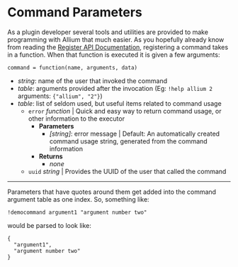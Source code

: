 # Command Parameters

As a plugin developer several tools and utilities are provided to make programming with Allium that much easier. As you hopefully already know from reading the [Register API Documentation](register-api.md), registering a command takes in a function. When that function is executed it is given a few arguments:

`command = function(name, arguments, data)`

- _string_: name of the user that invoked the command
- _table_: arguments provided after the invocation (Eg: `!help allium 2` arguments: `{"allium", "2"}`)
- _table_: list of seldom used, but useful items related to command usage
  - `error` _function_ | Quick and easy way to return command usage, or other information to the executor
    - **Parameters**
      - _[string]_: error message | Default: An automatically created command usage string, generated from the command information
    - **Returns**
      - _none_
  - `uuid` _string_ | Provides the UUID of the user that called the command

---

Parameters that have quotes around them get added into the command argument table as one index. So, something like:

    !democommand argument1 "argument number two"

would be parsed to look like:

    {
      "argument1",
      "argument number two"
    }
